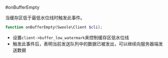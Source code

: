 #onBufferEmpty

当缓存区低于最低水位线时触发此事件。

```php
function onBufferEmpty(Swoole\Client $cli);
```

* 设置`client->buffer_low_watermark`来控制缓存区低水位线
* 触发此事件后，表明当前发送队列中的数据已被发出，可以继续向服务器端发送数据
